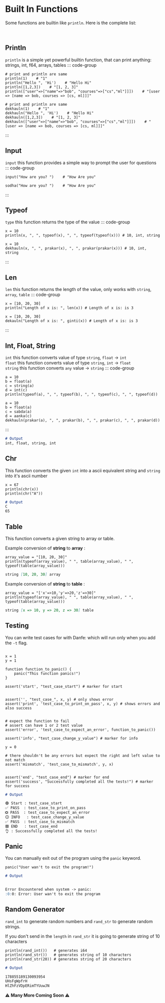 # Built In Functions

Some functions are builtin like `println`. Here is the complete list:


<!--@include: ./built-in-functions-table.md-->


<br>

## Println
`println` is a simple yet powerful builtin function, that can print anything: strings, int, f64, arrays, tables
::: code-group
``` danfe [English]
# print and println are same
println(1)    # "1"
println("Hello ", 'Hi')    # "Hello Hi"
println([1,2,3])    # "[1, 2, 3]"
println(["user"=>["name"=>"bob", "courses"=>["cs","ml"]]])    # "[user => [name => bob, courses => [cs, ml]]]"
```
``` danfe [Nepali]
# print and println are same
dekhauln(1)    # "1"
dekhauln("Hello ", 'Hi')    # "Hello Hi"
dekhauln([1,2,3])    # "[1, 2, 3]"
dekhauln(["user"=>["name"=>"bob", "courses"=>["cs","ml"]]])    # "[user => [name => bob, courses => [cs, ml]]]"
```
:::

## Input
`input` this function provides a simple way to prompt the user for questions
::: code-group
``` danfe [English]
input("How are you? ")    # "How Are you"
```
``` danfe [Nepali]
sodha("How are you? ")    # "How Are you"
```
:::

## Typeof
`type` this function returns the type of the value
::: code-group
``` danfe [English]
x = 10
println(x, ", ", typeof(x), ", ", typeof(typeof(x))) # 10, int, string
```
``` danfe [Nepali]
x = 10
dekhauln(x, ", ", prakar(x), ", ", prakar(prakar(x))) # 10, int, string
```
:::

## Len
`len` this function returns the length of the value, only works with `string`, `array`, `table`
::: code-group
``` danfe [English]
x = [10, 20, 30]
println("Length of x is: ", len(x)) # Length of x is: is 3
```
``` danfe [Nepali]
x = [10, 20, 30]
dekauln("Length of x is: ", ginti(x)) # Length of x is: is 3
```
:::

## Int, Float, String
`int` this function converts value of type `string`, `float` -> `int` <br/>
`float` this function converts value of type `string`, `int` -> `float` <br/>
`string` this function converts `any` value  -> `string`
::: code-group
``` danfe [English]
a = 10
b = float(a)
c = string(a)
d = int(c)
println(typeof(a), ", ", typeof(b), ", ", typeof(c), ", ", typeof(d))
```
``` danfe [Nepali]
a = 10
b = float(a)
c = sabda(a)
d = aanka(c)
dekhauln(prakar(a), ", ", prakar(b), ", ", prakar(c), ", ", prakar(d))
```
:::

``` md
# Output
int, float, string, int
```

## Chr
This function converts the given `int` into a ascii equivalent string and `string` into it's ascii number

``` danfe
x = 67
println(chr(x))
println(chr("A"))
```

``` md
# Output
C
65
```

## Table
This function converts a given string to array or table.

Example conversion of **string** to **array** :
``` danfe
array_value = "[10, 20, 30]"
println(typeof(array_value), " ", table(array_value), " ", typeof(table(array_value)))
```

``` md
string [10, 20, 30] array
```

Example conversion of **string** to **table** :
``` danfe
array_value = "['x'=>10,'y'=>20,'z'=>30]"
println(typeof(array_value), " ", table(array_value), " ", typeof(table(array_value)))
```

``` md
string [x => 10, y => 20, z => 30] table
```


## Testing 
You can write test cases for with Danfe: which will run only when you add the `-t` flag. 

``` danfe

x = 1
y = 1

function function_to_panic() {
    panic("This function panics!")
}

assert('start', "test_case_start") # marker for start


assert('', "test_case_", x, y) # only shows error
assert('print', 'test_case_to_print_on_pass', x, y) # shows errors and also success


# expect the function to fail
# assert can have 1 or 2 test value
assert('error', 'test_case_to_expect_an_error', function_to_panic())

assert('info', "test_case_change_y_value") # marker for info

y = 0

# there shouldn't be any errors but expect the right and left value to not match
assert('mismatch', 'test_case_to_mismatch', y, x) 


assert('end', "test_case_end") # marker for end
assert('success', "Successfully completed all the tests!") # marker for success
```

``` md
# Output

🟢 Start : test_case_start
✅ PASS  : test_case_to_print_on_pass
❎ PASS  : test_case_to_expect_an_error
🛈 INFO   : test_case_change_y_value
✅ PASS  : test_case_to_mismatch
🟩 END   : test_case_end
👌 : Successfully completed all the tests!
```

## Panic
You can manually exit out of the program using the `panic` keyword.

``` danfe
panic("User wan't to exit the program!")
```

``` md
# Output

                                      
Error Encountered when system -> panic: 
:0:0: Error: User wan't to exit the program                                 
```

## Random Generator
`rand_int` to generate random numbers and `rand_str` to generate random strings. <br>

If you don't send in the `length` in `rand_str` it is going to generate string of 10 characters

``` danfe
println(rand_int())   # generates i64
println(rand_str())   # generates string of 10 characters
println(rand_str(20)) # generates string of 20 characters
```

``` md
# Output

178855189130093954
UHsFgWpfrH
HlZhFzVDpERimTYUuwJN
```

:warning: **Many More Coming Soon** :warning: